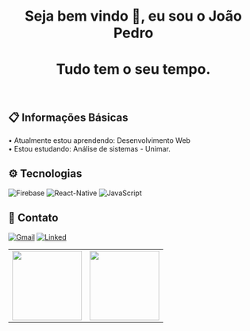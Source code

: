 <!-- BEGIN -->

<h1 align="center">Seja bem vindo 👋, eu sou o João Pedro</h1>
<h1 align="center">Tudo tem o seu tempo.</h1>
</br>

## **📋 Informações Básicas** </br>
 • Atualmente estou aprendendo: Desenvolvimento Web </br>
 • Estou estudando: Análise de sistemas - Unimar. </br>
 
## **⚙️ Tecnologias** </br>
<p align="left">
 <img src="![Vite](https://img.shields.io/badge/vite-%23646CFF.svg?style=for-the-badge&logo=vite&logoColor=white)>
 <img src="https://img.shields.io/badge/firebase-%23039BE5.svg?style=for-the-badge&logo=firebase" alt="Firebase">
 <img src="https://img.shields.io/badge/react_native-%2320232a.svg?style=for-the-badge&logo=react&logoColor=%2361DAFB" alt="React-Native">
 <img src="https://img.shields.io/badge/javascript-%23323330.svg?style=for-the-badge&logo=javascript&logoColor=%23F7DF1E" alt="JavaScript">


</p>

## **📲 Contato** </br>
<p align="left">
<a href="https://mail.google.com/mail/u/0/?tab=km#inbox"><img src="https://img.shields.io/badge/Gmail-D14836?style=for-the-badge&logo=gmail&logoColor=white" alt="Gmail"></a>
<a href="https://www.linkedin.com/in/jo%C3%A3o-pedro-franchini-56b5821ba/"><img src="https://img.shields.io/badge/LinkedIn-0077B5?style=for-the-badge&logo=linkedin&logoColor=white" alt="Linked"></a>
</p>

<center>
  <table>
      <tr>
        <td>
          <img height="140em" align="center" src="https://github-readme-stats.vercel.app/api/top-langs/?username=2joaopedro&hide=html&layout=compact&theme=radical" />
        </td>
        <td>
          <img height="140em" align="center" src="https://github-readme-stats.vercel.app/api?username=2joaopedro&theme=radical&show_icons=true"/>
        </td>
     </tr>
  </table>
</center>
<!-- END-->
